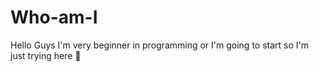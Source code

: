 # Who-am-I
Hello Guys I'm very beginner in programming or I'm going to start so I'm just trying here 👀
